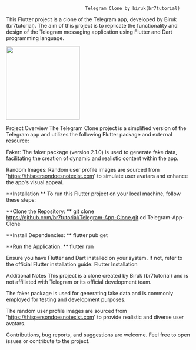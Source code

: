                                   Telegram Clone by biruk(br7tutorial)
This Flutter project is a clone of the Telegram app, developed by Biruk (br7tutorial). The aim of this project is to replicate the functionality and design of the Telegram messaging application using Flutter and Dart programming language.

<img src="https://github.com/birukbr7/Telegram-Clone-by-biruk-br7/assets/106627959/a736daee-e685-4e03-854d-4a364b5aa359" width =200 />






Project Overview
The Telegram Clone project is a simplified version of the Telegram app and utilizes the following Flutter package and external resource:

Faker: The faker package (version 2.1.0) is used to generate fake data, facilitating the creation of dynamic and realistic content within the app.

Random Images: Random user profile images are sourced from 'https://thispersondoesnotexist.com' to simulate user avatars and enhance the app's visual appeal.

**Installation
** 
To run this Flutter project on your local machine, follow these steps:

**Clone the Repository:
**
git clone https://github.com/br7tutorial/Telegram-App-Clone.git
cd Telegram-App-Clone



**Install Dependencies:
**
flutter pub get

**Run the Application:
**
flutter run



Ensure you have Flutter and Dart installed on your system. If not, refer to the official Flutter installation guide: Flutter Installation

Additional Notes
This project is a clone created by Biruk (br7tutorial) and is not affiliated with Telegram or its official development team.

The faker package is used for generating fake data and is commonly employed for testing and development purposes.

The random user profile images are sourced from 'https://thispersondoesnotexist.com' to provide realistic and diverse user avatars.

Contributions, bug reports, and suggestions are welcome. Feel free to open issues or contribute to the project.
